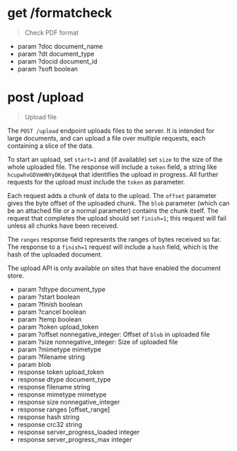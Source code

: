 # get /formatcheck

> Check PDF format

* param ?doc document_name
* param ?dt document_type
* param ?docid document_id
* param ?soft boolean


# post /upload

> Upload file

The `POST /upload` endpoint uploads files to the server. It is intended for
large documents, and can upload a file over multiple requests, each containing
a slice of the data.

To start an upload, set `start=1` and (if available) set `size` to the size of
the whole uploaded file. The response will include a `token` field, a string
like `hcupwhvGDVmHNYyDKdqeqA` that identifies the upload in progress. All
further requests for the upload must include the `token` as parameter.

Each request adds a chunk of data to the upload. The `offset` parameter gives
the byte offset of the uploaded chunk. The `blob` parameter (which can be an
attached file or a normal parameter) contains the chunk itself. The request
that completes the upload should set `finish=1`; this request will fail unless
all chunks have been received.

The `ranges` response field represents the ranges of bytes received so far.
The response to a `finish=1` request will include a `hash` field, which is the
hash of the uploaded document.

The upload API is only available on sites that have enabled the document
store.

* param ?dtype document_type
* param ?start boolean
* param ?finish boolean
* param ?cancel boolean
* param ?temp boolean
* param ?token upload_token
* param ?offset nonnegative_integer: Offset of `blob` in uploaded file
* param ?size nonnegative_integer: Size of uploaded file
* param ?mimetype mimetype
* param ?filename string
* param blob
* response token upload_token
* response dtype document_type
* response filename string
* response mimetype mimetype
* response size nonnegative_integer
* response ranges [offset_range]
* response hash string
* response crc32 string
* response server_progress_loaded integer
* response server_progress_max integer
